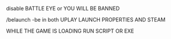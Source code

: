 disable BATTLE EYE or YOU WILL BE BANNED

/belaunch -be
in both UPLAY LAUNCH PROPERTIES AND STEAM

WHILE THE GAME IS LOADING RUN SCRIPT OR EXE
